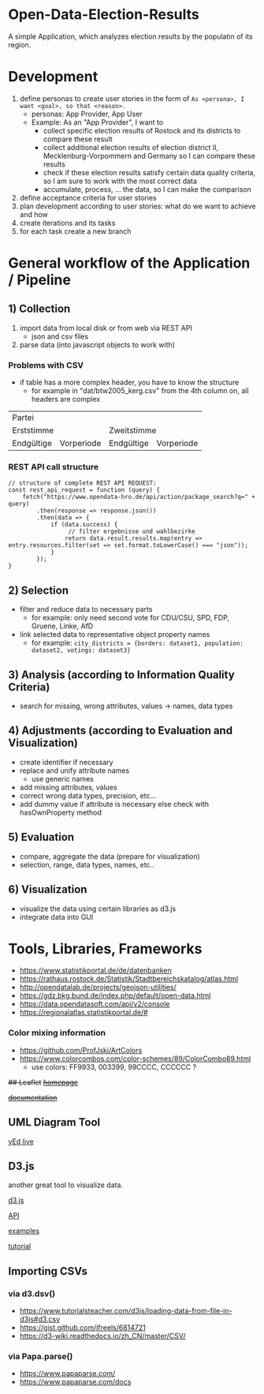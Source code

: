 # Open-Data-Election-Results
A simple Application, which analyzes election results by the populatin of its region.

# Development
1. define personas to create user stories in the form of `As <persona>, I want <goal>, so that <reason>.`
   * personas: App Provider, App User
   * Example: As an "App Provider", I want to 
     * collect specific election results of Rostock and its districts to compare these result
     * collect additional election results of election district II, Mecklenburg-Vorpommern and Germany so I can compare these results
     * check if these election results satisfy certain data quality criteria, so I am sure to work with the most correct data
     * accumulate, process, … the data, so I can make the comparison 
2. define acceptance criteria for user stories
3. plan development according to user stories: what do we want to achieve and how
4. create iterations and its tasks
5. for each task create a new branch

# General workflow of the Application / Pipeline

## 1) Collection
1. import data from local disk or from web via REST API
   * json and csv files
2. parse data (into javascript objects to work with)

### Problems with CSV
* if table has a more complex header, you have to know the structure
  * for example in "dat/btw2005_kerg.csv" from the 4th column on, all headers are complex
<table>
 <tr><td colspan=4>Partei</td></tr>
 <tr><td colspan=2>Erststimme</td><td colspan=2>Zweitstimme</td></tr>
 <tr><td>Endgültige</td><td>Vorperiode</td><td>Endgültige</td><td>Vorperiode</td></tr>
</table>

### REST API call structure
```
// structure of complete REST API REQUEST:
const rest_api_request = function (query) {
    fetch("https://www.opendata-hro.de/api/action/package_search?q=" + query)
        .then(response => response.json())
        .then(data => {
            if (data.success) {
                 // filter ergebnisse und wahlbezirke
                return data.result.results.map(entry => entry.resources.filter(set => set.format.toLowerCase() === "json"));
            }
        });
}
```

## 2) Selection
* filter and reduce data to necessary parts
  * for example: only need second vote for CDU/CSU, SPD, FDP, Gruene, Linke, AfD
* link selected data to representative object property names
  * for example: `city_districts = {borders: dataset1, population: dataset2, votings: dataset3}`

## 3) Analysis (according to Information Quality Criteria)
* search for missing, wrong attributes, values -> names, data types
  
## 4) Adjustments (according to Evaluation and Visualization)
* create identifier if necessary
* replace and unify attribute names
  * use generic names
* add missing attributes, values
* correct wrong data types, precision, etc...
* add dummy value if attribute is necessary else check with hasOwnProperty method
 
## 5) Evaluation
* compare, aggregate the data (prepare for visualization)
* selection, range, data types, names, etc..
 
## 6) Visualization
* visualize the data using certain libraries as d3.js
* integrate data into GUI

# Tools, Libraries, Frameworks
  
* https://www.statistikportal.de/de/datenbanken
* https://rathaus.rostock.de/Statistik/Stadtbereichskatalog/atlas.html
* http://opendatalab.de/projects/geojson-utilities/
* https://gdz.bkg.bund.de/index.php/default/open-data.html
* https://data.opendatasoft.com/api/v2/console
* https://regionalatlas.statistikportal.de/#

### Color mixing information

* https://github.com/ProfJski/ArtColors
* https://www.colorcombos.com/color-schemes/89/ColorCombo89.html
  * use colors: FF9933, 003399, 99CCCC, CCCCCC ?

~~## Leaflet~~
~~[homepage](https://leafletjs.com/)~~

~~[documentation](https://leafletjs.com/reference.html)~~

## UML Diagram Tool
[yEd live](https://www.yworks.com/products/yed-live)

## D3.js
another great tool to visualize data.

[d3.js](https://d3js.org/)
  
[API](https://github.com/d3/d3/blob/main/API.md)
  
[examples](https://www.d3-graph-gallery.com/index.html)
  
[tutorial](https://wattenberger.com/)

## Importing CSVs

### via d3.dsv()
* https://www.tutorialsteacher.com/d3js/loading-data-from-file-in-d3js#d3.csv
* https://gist.github.com/jfreels/6814721
* https://d3-wiki.readthedocs.io/zh_CN/master/CSV/

### via Papa.parse()
* https://www.papaparse.com/
* https://www.papaparse.com/docs